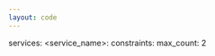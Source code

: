 ```yaml
---
layout: code
---
```


services:
    &#60;service_name&#62;:
        constraints:
            max_count: 2
